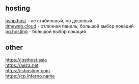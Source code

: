 ## hosting
[hshp.host](https://hshp.host/?from=15438) - не стабильный, но дешевый  
[timeweb.cloud](https://timeweb.cloud/r/hy62357) - отличная панель, большой выбор локаций  
[pq.hosting](https://pq.hosting/?from=712311) - большой выбор локаций  

## other
https://justhost.asia  
https://aeza.net  
https://ishosting.com  
https://cp.inferno.name
